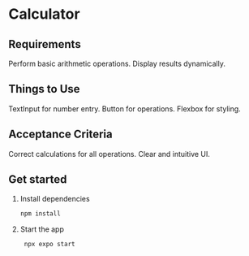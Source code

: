# Calculator

## Requirements

Perform basic arithmetic operations.
Display results dynamically.

## Things to Use

TextInput for number entry.
Button for operations.
Flexbox for styling.

## Acceptance Criteria

Correct calculations for all operations.
Clear and intuitive UI.

## Get started

1. Install dependencies

   ```bash
   npm install
   ```

2. Start the app

   ```bash
    npx expo start
   ```
